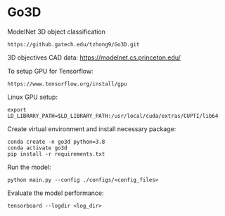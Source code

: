 # Go3D
ModelNet 3D object classification
```
https://github.gatech.edu/tzhong9/Go3D.git
```
3D objectives CAD data:
https://modelnet.cs.princeton.edu/

To setup GPU for Tensorflow:
```
https://www.tensorflow.org/install/gpu
```
Linux GPU setup:
```
export LD_LIBRARY_PATH=$LD_LIBRARY_PATH:/usr/local/cuda/extras/CUPTI/lib64
```

Create virtual environment and install necessary package:
```
conda create -n go3d python=3.8
conda activate go3d
pip install -r requirements.txt
```

Run the model:
```
python main.py --config ./configs/<config_files>
```

Evaluate the model performance:
```
tensorboard --logdir <log_dir>
```

